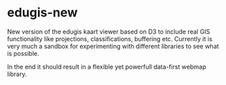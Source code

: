 edugis-new
==========

New version of the edugis kaart viewer based on D3 to include real GIS functionality like projections, classifications, buffering etc. Currently it is very much a sandbox for experimenting with different libraries to see what is possible.

In the end it should result in a flexible yet powerfull data-first webmap library.
